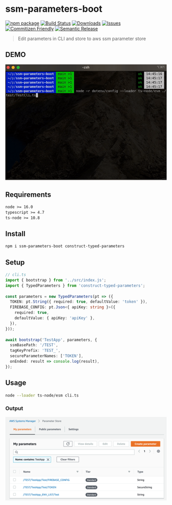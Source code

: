 # ssm-parameters-boot

[![npm package][npm-img]][npm-url]
[![Build Status][build-img]][build-url]
[![Downloads][downloads-img]][downloads-url]
[![Issues][issues-img]][issues-url]
[![Commitizen Friendly][commitizen-img]][commitizen-url]
[![Semantic Release][semantic-release-img]][semantic-release-url]

> Edit parameters in CLI and store to aws ssm parameter store

## DEMO

![CLI](https://raw.githubusercontent.com/masahirompp/images/main/ssm-parameters-boot.gif)

## Requirements

```txt
node >= 16.0
typescript >= 4.7
ts-node >= 10.8
```

## Install

```bash
npm i ssm-parameters-boot construct-typed-parameters
```

## Setup

```ts
// cli.ts
import { bootstrap } from '../src/index.js';
import { TypedParameters } from 'construct-typed-parameters';

const parameters = new TypedParameters(pt => ({
  TOKEN: pt.String({ required: true, defaultValue: 'token' }),
  FIREBASE_CONFIG: pt.Json<{ apiKey: string }>({
    required: true,
    defaultValue: { apiKey: 'apiKey' },
  }),
}));

await bootstrap('TestApp', parameters, {
  ssmBasePath: '/TEST',
  tagKeyPrefix: 'TEST_',
  secureParameterNames: ['TOKEN'],
  onEnded: result => console.log(result),
});
```

## Usage

```sh
node --loader ts-node/esm cli.ts
```

### Output

![OUTPUT](https://raw.githubusercontent.com/masahirompp/images/main/ssm-parameters-boot_ssm.png)

[build-img]: https://github.com/masahirompp/ssm-parameters-boot/actions/workflows/release.yml/badge.svg
[build-url]: https://github.com/masahirompp/ssm-parameters-boot/actions/workflows/release.yml
[downloads-img]: https://img.shields.io/npm/dt/ssm-parameters-boot
[downloads-url]: https://www.npmtrends.com/ssm-parameters-boot
[npm-img]: https://img.shields.io/npm/v/ssm-parameters-boot
[npm-url]: https://www.npmjs.com/package/ssm-parameters-boot
[issues-img]: https://img.shields.io/github/issues/masahirompp/ssm-parameters-boot
[issues-url]: https://github.com/masahirompp/ssm-parameters-boot/issues
[codecov-img]: https://codecov.io/gh/masahirompp/ssm-parameters-boot/branch/main/graph/badge.svg
[codecov-url]: https://codecov.io/gh/masahirompp/ssm-parameters-boot
[semantic-release-img]: https://img.shields.io/badge/%20%20%F0%9F%93%A6%F0%9F%9A%80-semantic--release-e10079.svg
[semantic-release-url]: https://github.com/semantic-release/semantic-release
[commitizen-img]: https://img.shields.io/badge/commitizen-friendly-brightgreen.svg
[commitizen-url]: http://commitizen.github.io/cz-cli/
